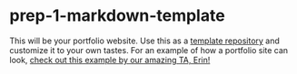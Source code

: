 # prep-1-markdown-template
This will be your portfolio website. Use this as a [template repository](https://docs.github.com/en/repositories/creating-and-managing-repositories/creating-a-template-repository) and customize it to your own tastes. For an example of how a portfolio site can look, [check out this example by our amazing TA, Erin!](https://erinliu1.github.io/61040-portfolio/)
